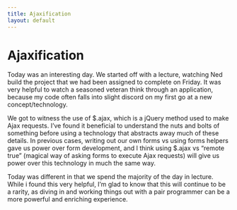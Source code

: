 ```yaml
---
title: Ajaxification
layout: default
---
```


# Ajaxification
Today was an interesting day. We started off with a lecture, watching Ned build the project that we had been assigned to complete on Friday. It was very helpful to watch a seasoned veteran think through an application, because my code often falls into slight discord on my first go at a new concept/technology. 

We got to witness the use of $.ajax, which is a jQuery method used to make Ajax requests. I’ve found it beneficial to understand the nuts and bolts of something before using a technology that abstracts away much of these details. In previous cases, writing out our own forms vs using forms helpers gave us power over form development, and I think using $.ajax vs “remote true” (magical way of asking forms to execute Ajax requests) will give us power over this technology in much the same way. 

Today was different in that we spend the majority of the day in lecture. While i found this very helpful, I’m glad to know that this will continue to be a rarity, as diving in and working things out with a pair programmer can be a more powerful and enriching experience. 